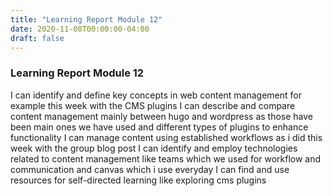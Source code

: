 ```yaml
---
title: "Learning Report Module 12"
date: 2020-11-08T00:00:00-04:00
draft: false
---
```


### Learning Report Module 12
I can identify and define key concepts in web content management for example this week with the CMS plugins
I can describe and compare content management mainly between hugo and wordpress as those have been main ones we have used and different types of plugins to enhance functionality
I can manage content using established workflows as i did this week with the group blog post
I can identify and employ technologies related to content management like teams which we used for workflow and communication and canvas which i use everyday
I can find and use resources for self-directed learning like exploring cms plugins
